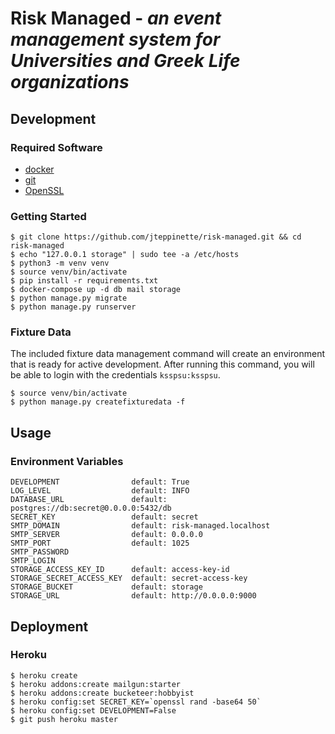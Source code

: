 # Risk Managed - *an event management system for Universities and Greek Life organizations*

## Development

### Required Software

* [docker](https://docs.docker.com/)
* [git](https://git-scm.com/)
* [OpenSSL](https://www.openssl.org)

### Getting Started

```
$ git clone https://github.com/jteppinette/risk-managed.git && cd risk-managed
$ echo "127.0.0.1 storage" | sudo tee -a /etc/hosts
$ python3 -m venv venv
$ source venv/bin/activate
$ pip install -r requirements.txt
$ docker-compose up -d db mail storage
$ python manage.py migrate
$ python manage.py runserver
```

### Fixture Data

The included fixture data management command will create an environment that
is ready for active development. After running this command, you will be able
to login with the credentials `ksspsu:ksspsu`.

```
$ source venv/bin/activate
$ python manage.py createfixturedata -f
```

## Usage

### Environment Variables

```
DEVELOPMENT                default: True
LOG_LEVEL                  default: INFO
DATABASE_URL               default: postgres://db:secret@0.0.0.0:5432/db
SECRET_KEY                 default: secret
SMTP_DOMAIN                default: risk-managed.localhost
SMTP_SERVER                default: 0.0.0.0
SMTP_PORT                  default: 1025
SMTP_PASSWORD
SMTP_LOGIN
STORAGE_ACCESS_KEY_ID      default: access-key-id
STORAGE_SECRET_ACCESS_KEY  default: secret-access-key
STORAGE_BUCKET             default: storage
STORAGE_URL                default: http://0.0.0.0:9000
```

## Deployment

### Heroku

```
$ heroku create
$ heroku addons:create mailgun:starter
$ heroku addons:create bucketeer:hobbyist
$ heroku config:set SECRET_KEY=`openssl rand -base64 50`
$ heroku config:set DEVELOPMENT=False
$ git push heroku master
```
